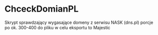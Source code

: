 # ChceckDomianPL
Skrypt sprawdzający wygasające domeny z serwisu NASK (dns.pl) porcje po ok. 300-400 do pliku w celu eksportu to Majestic
